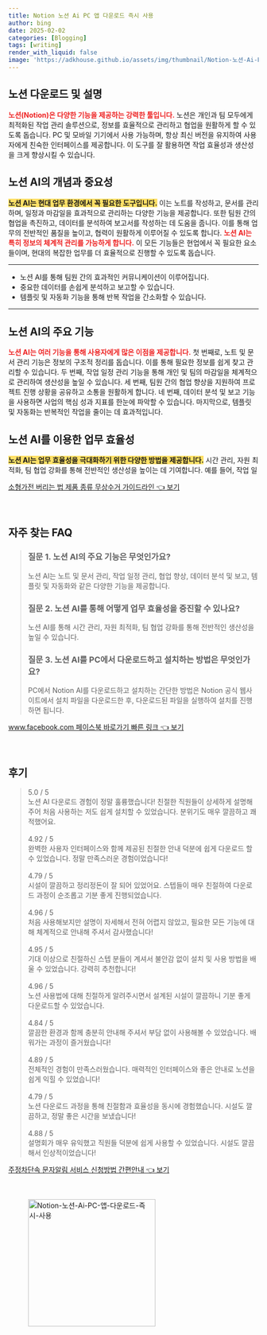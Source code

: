 ```yaml
---
title: Notion 노션 Ai PC 앱 다운로드 즉시 사용
author: bing
date: 2025-02-02
categories: [Blogging]
tags: [writing]
render_with_liquid: false
image: 'https://adkhouse.github.io/assets/img/thumbnail/Notion-노션-Ai-PC-앱-다운로드-즉시-사용.webp'
---
```



<h2 id='노션_다운로드_및_설명'>노션 다운로드 및 설명</h2>

<p><b><span style="color: #ee2323;">노션(Notion)은 다양한 기능을 제공하는 강력한 툴입니다.</span></b> 노션은 개인과 팀 모두에게 최적화된 작업 관리 솔루션으로, 정보를 효율적으로 관리하고 협업을 원활하게 할 수 있도록 돕습니다. PC 및 모바일 기기에서 사용 가능하며, 항상 최신 버전을 유지하여 사용자에게 친숙한 인터페이스를 제공합니다. 이 도구를 잘 활용하면 작업 효율성과 생산성을 크게 향상시킬 수 있습니다.</p>

<h2 id='노션_AI의_개념과_중요성'>노션 AI의 개념과 중요성</h2>

<p><b><span style="background-color: #ffe066;">노션 AI는 현대 업무 환경에서 꼭 필요한 도구입니다.</span></b> 이는 노트를 작성하고, 문서를 관리하며, 일정과 마감일을 효과적으로 관리하는 다양한 기능을 제공합니다. 또한 팀원 간의 협업을 촉진하고, 데이터를 분석하여 보고서를 작성하는 데 도움을 줍니다. 이를 통해 업무의 전반적인 품질을 높이고, 협력이 원활하게 이루어질 수 있도록 합니다. <b><span style="color: #ee2323;">노션 AI는 특히 정보의 체계적 관리를 가능하게 합니다.</span></b> 이 모든 기능들은 현업에서 꼭 필요한 요소들이며, 현대의 복잡한 업무를 더 효율적으로 진행할 수 있도록 돕습니다.</p>

<hr />

<ul>
    <li>노션 AI를 통해 팀원 간의 효과적인 커뮤니케이션이 이루어집니다.</li>
    <li>중요한 데이터를 손쉽게 분석하고 보고할 수 있습니다.</li>
    <li>템플릿 및 자동화 기능을 통해 반복 작업을 간소화할 수 있습니다.</li>
</ul>

<hr />

<h2 id='노션_AI의_주요_기능'>노션 AI의 주요 기능</h2>

<p><b><span style="color: #ee2323;">노션 AI는 여러 기능을 통해 사용자에게 많은 이점을 제공합니다.</span></b> 첫 번째로, 노트 및 문서 관리 기능은 정보의 구조적 정리를 돕습니다. 이를 통해 필요한 정보를 쉽게 찾고 관리할 수 있습니다. 두 번째, 작업 일정 관리 기능을 통해 개인 및 팀의 마감일을 체계적으로 관리하여 생산성을 높일 수 있습니다. 세 번째, 팀원 간의 협업 향상을 지원하여 프로젝트 진행 상황을 공유하고 소통을 원활하게 합니다. 네 번째, 데이터 분석 및 보고 기능을 사용하면 사업의 핵심 성과 지표를 한눈에 파악할 수 있습니다. 마지막으로, 템플릿 및 자동화는 반복적인 작업을 줄이는 데 효과적입니다.</p>

<h2 id='노션_AI를_이용한_업무_효율성'>노션 AI를 이용한 업무 효율성</h2>

<p><p><b><span style="background-color: #ffe066;">노션 AI는 업무 효율성을 극대화하기 위한 다양한 방법을 제공합니다.</span></b> 시간 관리, 자원 최적화, 팀 협업 강화를 통해 전반적인 생산성을 높이는 데 기여합니다. 예를 들어, 작업 일</p>
<p><a class="click-button" title="소형가전 버리는 법 제품 종류 무상수거 가이드라인" href="https://adkhouse.github.io/posts/%EC%86%8C%ED%98%95%EA%B0%80%EC%A0%84-%EB%B2%84%EB%A6%AC%EB%8A%94-%EB%B2%95-%EC%A0%9C%ED%92%88-%EC%A2%85%EB%A5%98-%EB%AC%B4%EC%83%81%EC%88%98%EA%B1%B0-%EA%B0%80%EC%9D%B4%EB%93%9C%EB%9D%BC%EC%9D%B8/" rel="dofollow">소형가전 버리는 법 제품 종류 무상수거 가이드라인 👈 보기</a></p><br>
<h2 id='자주_찾는_FAQ'>자주 찾는 FAQ</h2>
<div itemscope="" itemtype="https://schema.org/FAQPage"> 
<blockquote> 
<div itemscope="" itemprop="mainEntity" itemtype="https://schema.org/Question"> 
<h3 itemprop="name">질문 1. 노션 AI의 주요 기능은 무엇인가요?</h3> 
<div itemscope="" itemprop="acceptedAnswer" itemtype="https://schema.org/Answer"> 
<span itemprop="text"> 
<p>노션 AI는 노트 및 문서 관리, 작업 일정 관리, 협업 향상, 데이터 분석 및 보고, 템플릿 및 자동화와 같은 다양한 기능을 제공합니다.</p> 
</span> 
</div> 
</div> 
<div itemscope="" itemprop="mainEntity" itemtype="https://schema.org/Question"> 
<h3 itemprop="name">질문 2. 노션 AI를 통해 어떻게 업무 효율성을 증진할 수 있나요?</h3> 
<div itemscope="" itemprop="acceptedAnswer" itemtype="https://schema.org/Answer"> 
<span itemprop="text"> 
<p>노션 AI를 통해 시간 관리, 자원 최적화, 팀 협업 강화를 통해 전반적인 생산성을 높일 수 있습니다.</p> 
</span> 
</div> 
</div> 
<div itemscope="" itemprop="mainEntity" itemtype="https://schema.org/Question"> 
<h3 itemprop="name">질문 3. 노션 AI를 PC에서 다운로드하고 설치하는 방법은 무엇인가요?</h3> 
<div itemscope="" itemprop="acceptedAnswer" itemtype="https://schema.org/Answer"> 
<span itemprop="text"> 
<p>PC에서 Notion AI를 다운로드하고 설치하는 간단한 방법은 Notion 공식 웹사이트에서 설치 파일을 다운로드한 후, 다운로드된 파일을 실행하여 설치를 진행하면 됩니다.</p> 
</span> 
</div> 
</div> 
</blockquote> 
</div>
<p><a class="click-button" title="www.facebook.com 페이스북 바로가기 빠른 링크" href="https://adkhouse.github.io/posts/www.facebook.com-%ED%8E%98%EC%9D%B4%EC%8A%A4%EB%B6%81-%EB%B0%94%EB%A1%9C%EA%B0%80%EA%B8%B0-%EB%B9%A0%EB%A5%B8-%EB%A7%81%ED%81%AC/" rel="dofollow">www.facebook.com 페이스북 바로가기 빠른 링크 👈 보기</a></p><br>
<h2 id='후기'>후기</h2>
<div itemscope itemtype="https://schema.org/Product">
  <blockquote>
  <div itemprop="review" itemscope itemtype="https://schema.org/Review">
      <div itemprop="reviewRating" itemscope itemtype="https://schema.org/Rating"> <span itemprop="ratingValue">5.0</span> / <span itemprop="bestRating">5</span> </div>
      <span itemprop="reviewBody">노션 AI 다운로드 경험이 정말 훌륭했습니다! 친절한 직원들이 상세하게 설명해주어 처음 사용하는 저도 쉽게 설치할 수 있었습니다. 분위기도 매우 깔끔하고 쾌적했어요.</span>
  </div>
  <br>
  <div itemprop="review" itemscope itemtype="https://schema.org/Review">
      <div itemprop="reviewRating" itemscope itemtype="https://schema.org/Rating"> <span itemprop="ratingValue">4.92</span> / <span itemprop="bestRating">5</span> </div>
      <span itemprop="reviewBody">완벽한 사용자 인터페이스와 함께 제공된 친절한 안내 덕분에 쉽게 다운로드 할 수 있었습니다. 정말 만족스러운 경험이었습니다!</span>
  </div>
  <br>
  <div itemprop="review" itemscope itemtype="https://schema.org/Review">
      <div itemprop="reviewRating" itemscope itemtype="https://schema.org/Rating"> <span itemprop="ratingValue">4.79</span> / <span itemprop="bestRating">5</span> </div>
      <span itemprop="reviewBody">시설이 깔끔하고 정리정돈이 잘 되어 있었어요. 스텝들이 매우 친절하여 다운로드 과정이 순조롭고 기분 좋게 진행되었습니다.</span>
  </div>
  <br>
  <div itemprop="review" itemscope itemtype="https://schema.org/Review">
      <div itemprop="reviewRating" itemscope itemtype="https://schema.org/Rating"> <span itemprop="ratingValue">4.96</span> / <span itemprop="bestRating">5</span> </div>
      <span itemprop="reviewBody">처음 사용해보지만 설명이 자세해서 전혀 어렵지 않았고, 필요한 모든 기능에 대해 체계적으로 안내해 주셔서 감사했습니다!</span>
  </div>
  <br>
  <div itemprop="review" itemscope itemtype="https://schema.org/Review">
      <div itemprop="reviewRating" itemscope itemtype="https://schema.org/Rating"> <span itemprop="ratingValue">4.95</span> / <span itemprop="bestRating">5</span> </div>
      <span itemprop="reviewBody">기대 이상으로 친절하신 스텝 분들이 계셔서 불안감 없이 설치 및 사용 방법을 배울 수 있었습니다. 강력히 추천합니다!</span>
  </div>
  <br>
  <div itemprop="review" itemscope itemtype="https://schema.org/Review">
      <div itemprop="reviewRating" itemscope itemtype="https://schema.org/Rating"> <span itemprop="ratingValue">4.96</span> / <span itemprop="bestRating">5</span> </div>
      <span itemprop="reviewBody">노션 사용법에 대해 친절하게 알려주시면서 설계된 시설이 깔끔하니 기분 좋게 다운로드할 수 있었습니다.</span>
  </div>
  <br>
  <div itemprop="review" itemscope itemtype="https://schema.org/Review">
      <div itemprop="reviewRating" itemscope itemtype="https://schema.org/Rating"> <span itemprop="ratingValue">4.84</span> / <span itemprop="bestRating">5</span> </div>
      <span itemprop="reviewBody">깔끔한 환경과 함께 충분히 안내해 주셔서 부담 없이 사용해볼 수 있었습니다. 배워가는 과정이 즐거웠습니다!</span>
  </div>
  <br>
  <div itemprop="review" itemscope itemtype="https://schema.org/Review">
      <div itemprop="reviewRating" itemscope itemtype="https://schema.org/Rating"> <span itemprop="ratingValue">4.89</span> / <span itemprop="bestRating">5</span> </div>
      <span itemprop="reviewBody">전체적인 경험이 만족스러웠습니다. 매력적인 인터페이스와 좋은 안내로 노션을 쉽게 익힐 수 있었습니다!</span>
  </div>
  <br>
  <div itemprop="review" itemscope itemtype="https://schema.org/Review">
      <div itemprop="reviewRating" itemscope itemtype="https://schema.org/Rating"> <span itemprop="ratingValue">4.79</span> / <span itemprop="bestRating">5</span> </div>
      <span itemprop="reviewBody">노션 다운로드 과정을 통해 친절함과 효율성을 동시에 경험했습니다. 시설도 깔끔하고, 정말 좋은 시간을 보냈습니다!</span>
  </div>
  <br>
  <div itemprop="review" itemscope itemtype="https://schema.org/Review">
      <div itemprop="reviewRating" itemscope itemtype="https://schema.org/Rating"> <span itemprop="ratingValue">4.88</span> / <span itemprop="bestRating">5</span> </div>
      <span itemprop="reviewBody">설명회가 매우 유익했고 직원들 덕분에 쉽게 사용할 수 있었습니다. 시설도 깔끔해서 인상적이었습니다!</span>
  </div>
  </blockquote>
</div>
<p><a class="click-button" title="주정차단속 문자알림 서비스 신청방법 간편안내" href="https://adkhouse.github.io/posts/%EC%A3%BC%EC%A0%95%EC%B0%A8%EB%8B%A8%EC%86%8D-%EB%AC%B8%EC%9E%90%EC%95%8C%EB%A6%BC-%EC%84%9C%EB%B9%84%EC%8A%A4-%EC%8B%A0%EC%B2%AD%EB%B0%A9%EB%B2%95-%EA%B0%84%ED%8E%B8%EC%95%88%EB%82%B4/" rel="dofollow">주정차단속 문자알림 서비스 신청방법 간편안내 👈 보기</a></p><br>
<figure class="image"><img src="https://adkhouse.github.io/assets/img/thumbnail/Notion-노션-Ai-PC-앱-다운로드-즉시-사용.webp" alt="Notion-노션-Ai-PC-앱-다운로드-즉시-사용" width="256" height="256"></figure>